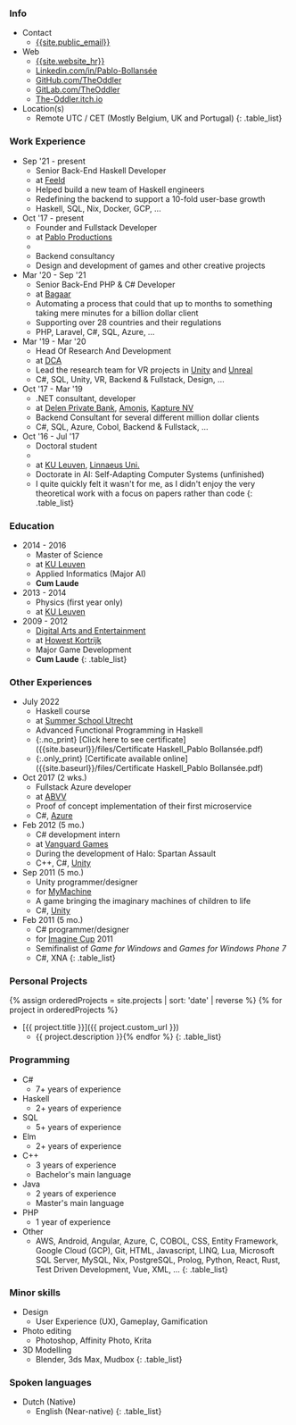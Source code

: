 <div class="nobreak" markdown="1">

### Info

* Contact
  * [{{site.public_email}}](mailto:{{site.public_email}})
* Web
  * [{{site.website_hr}}]({{site.website}})
  * [Linkedin.com/in/Pablo-Bollansée](https://www.linkedin.com/in/pablo-bollans%C3%A9e/)
  * [GitHub.com/TheOddler](https://github.com/TheOddler/)
  * [GitLab.com/TheOddler](https://gitlab.com/TheOddler/)
  * [The-Oddler.itch.io](https://the-oddler.itch.io/)
* Location(s)
  * Remote UTC / CET (Mostly Belgium, UK and Portugal)
{: .table_list}

</div>

<div class="nobreak" markdown="1">

### Work Experience

* Sep '21 - present
  * Senior Back-End Haskell Developer
  * at [Feeld](https://feeld.co/)
  * Helped build a new team of Haskell engineers
  * Redefining the backend to support a 10-fold user-base growth
  * Haskell, SQL, Nix, Docker, GCP, ...
* Oct '17 - present
  * Founder and Fullstack Developer
  * at [Pablo Productions]({{site.website}})
  * 
  * Backend consultancy
  * Design and development of games and other creative projects
* Mar '20 - Sep '21
  * Senior Back-End PHP & C# Developer
  * at [Bagaar](https://www.bagaar.be/)
  * Automating a process that could that up to months to something taking mere minutes for a billion dollar client
  * Supporting over 28 countries and their regulations
  * PHP, Laravel, C#, SQL, Azure, ...
* Mar '19 - Mar '20
  *  Head Of Research And Development
  * at [DCA](https://dca.lu/)
  * Lead the research team for VR projects in [Unity](https://unity.com/) and [Unreal](https://www.unrealengine.com/)
  * C#, SQL, Unity, VR, Backend & Fullstack, Design, ...
* Oct '17 - Mar '19
  * .NET consultant, developer
  * at [Delen Private Bank](https://www.delen.be/), [Amonis](http://www.amonis.be/), [Kapture NV](https://www.kapture.be/)
  * Backend Consultant for several different million dollar clients
  * C#, SQL, Azure, Cobol, Backend & Fullstack, ...
* Oct '16 - Jul '17
  * Doctoral student
  * 
  * at [KU Leuven](https://www.kuleuven.be/), [Linnaeus Uni.](https://lnu.se/en/)
  * Doctorate in AI: Self-Adapting Computer Systems (unfinished)
  * I&nbsp;quite quickly felt it wasn't for me, as I&nbsp;didn't enjoy the very theoretical work with a focus on papers rather&nbsp;than&nbsp;code
{: .table_list}

</div>

<div class="nobreak" markdown="1">

### Education

* 2014 - 2016
  * Master of Science
  * at [KU Leuven](https://www.kuleuven.be)
  * Applied Informatics (Major AI)
  * **Cum Laude**
* 2013 - 2014
  * Physics (first year only)
  * at [KU Leuven](https://www.kuleuven.be)
* 2009 - 2012
  * [Digital Arts and Entertainment](http://www.digitalartsandentertainment.be/)
  * at [Howest Kortrijk](https://www.howest.be)
  * Major Game Development
  * **Cum Laude** 
{: .table_list}

</div>

<div class="nobreak" markdown="1">

### Other Experiences

* July 2022
  * Haskell course
  * at [Summer School Utrecht](https://utrechtsummerschool.nl/)
  * Advanced Functional Programming in Haskell
  * {:.no_print} [Click here to see certificate]({{site.baseurl}}/files/Certificate Haskell_Pablo Bollansée.pdf)
  * {:.only_print} [Certificate available online]({{site.baseurl}}/files/Certificate Haskell_Pablo Bollansée.pdf)
* Oct 2017 (2 wks.)
  * Fullstack Azure developer
  * at [ABVV](http://www.abvv.be/)
  * Proof of concept implementation of their first microservice
  * C#, [Azure](https://azure.microsoft.com)
* Feb 2012 (5 mo.)
  * C# development intern
  * at [Vanguard Games](http://www.vanguardgames.net/)
  * During the development of Halo: Spartan Assault
  * C++, C#, [Unity](https://unity.com/)
* Sep 2011 (5 mo.)
  * Unity programmer/designer
  * for [MyMachine](https://mymachine-global.org/)
  * A game bringing the imaginary machines of children to life
  * C#, [Unity](https://unity.com/)
* Feb 2011 (5 mo.)
  * C# programmer/designer
  * for [Imagine Cup](https://imaginecup.microsoft.com/) 2011
  * Semifinalist of *Game for Windows* and *Games for Windows Phone 7*
  * C#, XNA
{: .table_list}

</div>

<div class="nobreak" markdown="1">

### Personal Projects

{% assign orderedProjects = site.projects | sort: 'date' | reverse %}
{% for project in orderedProjects %}
* [{{ project.title }}]({{ project.custom_url }})
  * {{ project.description }}{% endfor %}
{: .table_list}

</div>

<div class="nobreak" markdown="1">

### Programming

* C#
  * 7+ years of experience
* Haskell
  * 2+ years of experience
* SQL
  * 5+ years of experience
* Elm
  * 2+ years of experience
* C++
  * 3 years of experience
  * Bachelor's main language
* Java
  * 2 years of experience
  * Master's main language
* PHP
  * 1 year of experience
* Other
  * AWS, Android, Angular, Azure, C, COBOL, CSS, Entity Framework, Google Cloud (GCP), Git, HTML, Javascript, LINQ, Lua, Microsoft SQL Server, MySQL, Nix, PostgreSQL, Prolog, Python, React, Rust, Test Driven Development, Vue, XML, ...
{: .table_list}

</div>

<div class="nobreak" markdown="1">

### Minor skills

* Design
  * User Experience (UX), Gameplay, Gamification
* Photo editing
  * Photoshop, Affinity Photo, Krita
* 3D Modelling
  * Blender, 3ds Max, Mudbox
{: .table_list}

</div>

<div class="nobreak" markdown="1">

### Spoken languages

* Dutch (Native)
  * English (Near-native)
{: .table_list}

</div>
